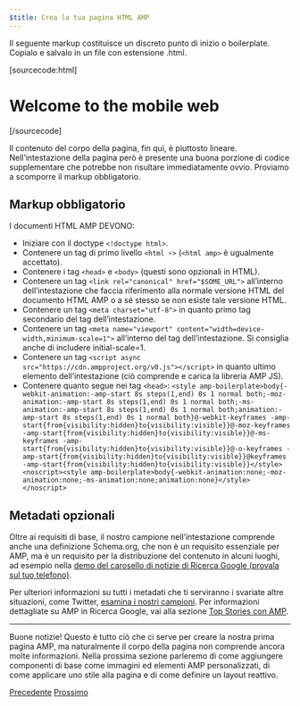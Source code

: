 ```yaml
---
$title: Crea la tua pagina HTML AMP
---
```


Il seguente markup costituisce un discreto punto di inizio o boilerplate.
Copialo e salvalo in un file con estensione .html.

[sourcecode:html]
<!doctype html>
<html amp lang="en">
  <head>
    <meta charset="utf-8">
    <title>Hello, AMPs</title>
    <link rel="canonical" href="http://example.ampproject.org/article-metadata.html">
    <meta name="viewport" content="width=device-width,minimum-scale=1,initial-scale=1">
    <script type="application/ld+json">
      {
        "@context": "http://schema.org",
        "@type": "NewsArticle",
        "headline": "Open-source framework for publishing content",
        "datePublished": "2015-10-07T12:02:41Z",
        "image": [
          "logo.jpg"
        ]
      }
    </script>
    <style amp-boilerplate>body{-webkit-animation:-amp-start 8s steps(1,end) 0s 1 normal both;-moz-animation:-amp-start 8s steps(1,end) 0s 1 normal both;-ms-animation:-amp-start 8s steps(1,end) 0s 1 normal both;animation:-amp-start 8s steps(1,end) 0s 1 normal both}@-webkit-keyframes -amp-start{from{visibility:hidden}to{visibility:visible}}@-moz-keyframes -amp-start{from{visibility:hidden}to{visibility:visible}}@-ms-keyframes -amp-start{from{visibility:hidden}to{visibility:visible}}@-o-keyframes -amp-start{from{visibility:hidden}to{visibility:visible}}@keyframes -amp-start{from{visibility:hidden}to{visibility:visible}}</style><noscript><style amp-boilerplate>body{-webkit-animation:none;-moz-animation:none;-ms-animation:none;animation:none}</style></noscript>
    <script async src="https://cdn.ampproject.org/v0.js"></script>
  </head>
  <body>
    <h1>Welcome to the mobile web</h1>
  </body>
</html>
[/sourcecode]

Il contenuto del corpo della pagina, fin qui, è piuttosto lineare. Nell’intestazione della pagina però è presente una buona porzione di codice supplementare che potrebbe non risultare immediatamente ovvio. Proviamo a scomporre il markup obbligatorio.

## Markup obbligatorio

I documenti HTML AMP DEVONO:

  - Iniziare con il doctype `<!doctype html>`.
  - Contenere un tag di primo livello `<html ⚡>` (`<html amp>` è ugualmente accettato).
  - Contenere i tag `<head>` e `<body>` (questi sono opzionali in HTML).
  - Contenere un tag `<link rel="canonical" href="$SOME_URL">` all’interno dell’intestazione che faccia riferimento alla normale versione HTML del documento HTML AMP o a sé stesso se non esiste tale versione HTML.
  - Contenere un tag `<meta charset="utf-8">` in quanto primo tag secondario del tag dell’intestazione.
  - Contenere un tag `<meta name="viewport" content="width=device-width,minimum-scale=1">` all’interno del tag dell’intestazione. Si consiglia anche di includere initial-scale=1.
  - Contenere un tag `<script async src="https://cdn.ampproject.org/v0.js"></script>` in quanto ultimo elemento dell’intestazione (ciò comprende e carica la libreria AMP JS).
  - Contenere quanto segue nei tag `<head>`:
    `<style amp-boilerplate>body{-webkit-animation:-amp-start 8s steps(1,end) 0s 1 normal both;-moz-animation:-amp-start 8s steps(1,end) 0s 1 normal both;-ms-animation:-amp-start 8s steps(1,end) 0s 1 normal both;animation:-amp-start 8s steps(1,end) 0s 1 normal both}@-webkit-keyframes -amp-start{from{visibility:hidden}to{visibility:visible}}@-moz-keyframes -amp-start{from{visibility:hidden}to{visibility:visible}}@-ms-keyframes -amp-start{from{visibility:hidden}to{visibility:visible}}@-o-keyframes -amp-start{from{visibility:hidden}to{visibility:visible}}@keyframes -amp-start{from{visibility:hidden}to{visibility:visible}}</style><noscript><style amp-boilerplate>body{-webkit-animation:none;-moz-animation:none;-ms-animation:none;animation:none}</style></noscript>`

## Metadati opzionali

Oltre ai requisiti di base, il nostro campione nell’intestazione comprende anche una definizione Schema.org, che non è un requisito essenziale per AMP, ma è un requisito per la distribuzione del contenuto in alcuni luoghi, ad esempio nella [demo del carosello di notizie di Ricerca Google (provala sul tuo telefono)](https://g.co/ampdemo).

Per ulteriori informazioni su tutti i metadati che ti serviranno i svariate altre situazioni, come Twitter, [esamina i nostri campioni](https://github.com/ampproject/amphtml/tree/master/examples/metadata-examples). Per informazioni dettagliate su AMP in Ricerca Google, vai alla sezione [Top Stories con AMP](https://developers.google.com/structured-data/carousels/top-stories).

<hr>

Buone notizie! Questo è tutto ciò che ci serve per creare la nostra prima pagina AMP, ma naturalmente il corpo della pagina non comprende ancora molte informazioni. Nella prossima sezione parleremo di come aggiungere componenti di base come immagini ed elementi AMP personalizzati, di come applicare uno stile alla pagina e di come definire un layout reattivo.

<div class="prev-next-buttons">
  <a class="button prev-button" href="{{g.doc('/content/docs/getting_started/create.md', locale=doc.locale).url.path}}"><span class="arrow-prev">Precedente</span></a>
  <a class="button next-button" href="{{g.doc('/content/docs/getting_started/create/include_image.md', locale=doc.locale).url.path}}"><span class="arrow-next">Prossimo</span></a>
</div>
